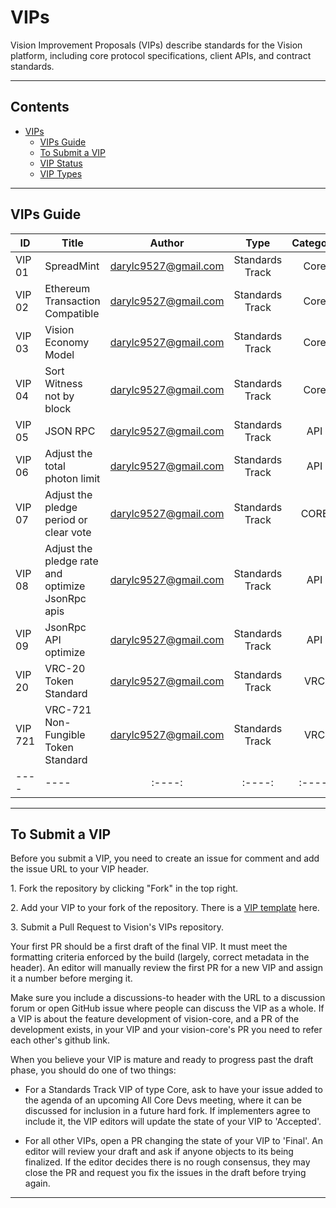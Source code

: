 # VIPs

Vision Improvement Proposals (VIPs) describe standards for the Vision platform, including core protocol specifications, client APIs, and contract standards.

****

## Contents
 * [VIPs](#vips)
    * [VIPs Guide](#vips-guide)
    * [To Submit a VIP](#to-submit-a-tip)
    * [VIP Status](#vip-status)
    * [VIP Types](#vip-types)
****

## VIPs Guide 


| ID     | Title                                            |        Author        | Type | Category | Hard&nbsp;fork | Status |
|--------|--------------------------------------------------|:--------------------:| :----: |:--------:| :----:  | :----: |
| VIP 01 | SpreadMint                                       | darylc9527@gmail.com | Standards Track  |   Core   | true | Final |
| VIP 02     | Ethereum Transaction Compatible                  | darylc9527@gmail.com | Standards Track  |   Core   | true | Final |
| VIP 03     | Vision Economy Model                             | darylc9527@gmail.com | Standards Track  |   Core   | true | Final |
| VIP 04     | Sort Witness not by block                        | darylc9527@gmail.com | Standards Track  |   Core   | true | Final |
| VIP 05     | JSON RPC                                         | darylc9527@gmail.com | Standards Track  |   API    | true | Final |
| VIP 06     | Adjust the total photon limit                    | darylc9527@gmail.com | Standards Track  |   API    | true | Final |
| VIP 07     | Adjust the pledge period or clear vote           | darylc9527@gmail.com | Standards Track  |   CORE   | true | Final |
| VIP 08     | Adjust the pledge rate and optimize JsonRpc apis | darylc9527@gmail.com | Standards Track  |   API    | true | Final |
| VIP 09     | JsonRpc API optimize                             | darylc9527@gmail.com | Standards Track  |   API    | true | Final |
| VIP 20     | VRC-20 Token Standard                            | darylc9527@gmail.com | Standards Track  |   VRC    | true | Final |
| VIP 721    | VRC-721 Non-Fungible Token Standard              | darylc9527@gmail.com | Standards Track  |   VRC    | true | Final |
| ----   | ----                                             |        :----:        | :----: |  :----:  | :----:  | :----: |
****

## To Submit a VIP

Before you submit a VIP, you need to create an issue for comment and add the issue URL to your VIP header.   

1.&nbsp;Fork the repository by clicking "Fork" in the top right.  

2.&nbsp;Add your VIP to your fork of the repository. There is a [VIP template](https://github.com/vision-consensus/VIPs/blob/master/template.md) here.  

3.&nbsp;Submit a Pull Request to Vision's VIPs repository.

Your first PR should be a first draft of the final VIP. It must meet the formatting criteria enforced by the build (largely, correct metadata in the header). An editor will manually review the first PR for a new VIP and assign it a number before merging it. 

Make sure you include a discussions-to header with the URL to a discussion forum or open GitHub issue where people can discuss the VIP as a whole. If a VIP is about the feature development of vision-core, and a PR of the development exists, in your VIP and your vision-core's PR you need to refer each other's github link.

When you believe your VIP is mature and ready to progress past the draft phase, you should do one of two things:

- For a Standards Track VIP of type Core, ask to have your issue added to the agenda of an upcoming All Core Devs meeting, where it can be discussed for inclusion in a future hard fork. If implementers agree to include it, the VIP editors will update the state of your VIP to 'Accepted'. 

- For all other VIPs, open a PR changing the state of your VIP to 'Final'. An editor will review your draft and ask if anyone objects to its being finalized. If the editor decides there is no rough consensus, they may close the PR and request you fix the issues in the draft before trying again.

****
